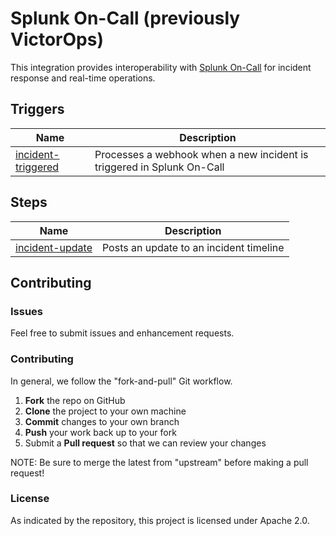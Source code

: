 # Splunk On-Call (previously VictorOps)

This integration provides interoperability with [Splunk On-Call](https://www.splunk.com/on-call/) for incident response and real-time operations.

## Triggers

|  Name                                 | Description                             | 
|---------------------------------------|-----------------------------------------|
| [incident-triggered](/triggers/incident-triggered)  | Processes a webhook when a new incident is triggered in Splunk On-Call

## Steps

| Name  | Description |
|-------|-------------|
| [incident-update](/steps/incident-update) | Posts an update to an incident timeline |

## Contributing

### Issues

Feel free to submit issues and enhancement requests.

### Contributing

In general, we follow the "fork-and-pull" Git workflow.

 1. **Fork** the repo on GitHub
 2. **Clone** the project to your own machine
 3. **Commit** changes to your own branch
 4. **Push** your work back up to your fork
 5. Submit a **Pull request** so that we can review your changes

NOTE: Be sure to merge the latest from "upstream" before making a pull request!

### License

As indicated by the repository, this project is licensed under Apache 2.0.